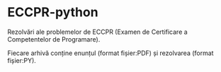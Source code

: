 # ECCPR-python
  Rezolvări ale problemelor de ECCPR (Examen de Certificare a Competentelor de Programare).
  
  Fiecare arhivă conține enunțul (format fișier:PDF) și rezolvarea (format fișier:PY).

